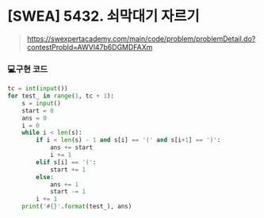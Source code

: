 # [SWEA] 5432. 쇠막대기 자르기



> https://swexpertacademy.com/main/code/problem/problemDetail.do?contestProbId=AWVl47b6DGMDFAXm



### 💻구현 코드

```python
tc = int(input())
for test_ in range(1, tc + 1):
    s = input()
    start = 0
    ans = 0
    i = 0
    while i < len(s):
        if i < len(s) - 1 and s[i] == '(' and s[i+1] == ')':
            ans += start
            i += 1
        elif s[i] == '(':
            start += 1
        else:
            ans += 1
            start -= 1
        i += 1
    print('#{}'.format(test_), ans)
```